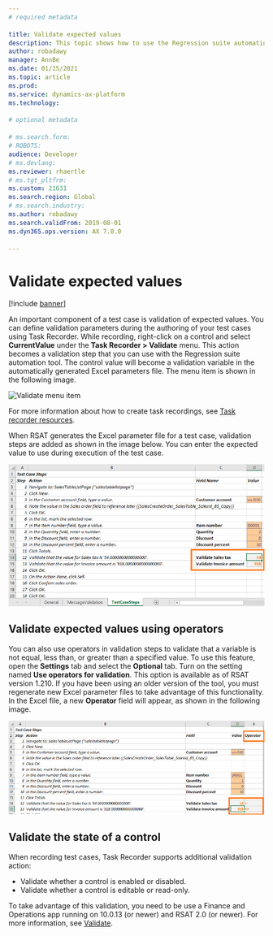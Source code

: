 ```yaml
---
# required metadata

title: Validate expected values
description: This topic shows how to use the Regression suite automation for validation of expected values. 
author: robadawy
manager: AnnBe
ms.date: 01/15/2021
ms.topic: article
ms.prod: 
ms.service: dynamics-ax-platform
ms.technology: 

# optional metadata

# ms.search.form: 
# ROBOTS: 
audience: Developer
# ms.devlang: 
ms.reviewer: rhaertle
# ms.tgt_pltfrm: 
ms.custom: 21631
ms.search.region: Global
# ms.search.industry: 
ms.author: robadawy
ms.search.validFrom: 2019-08-01
ms.dyn365.ops.version: AX 7.0.0

---
```


# Validate expected values

[!include [banner](../../includes/banner.md)]

An important component of a test case is validation of expected values. You can define validation parameters during the authoring of your test cases using Task Recorder. While recording, right-click on a control and select **CurrentValue** under the **Task Recorder > Validate** menu. This action becomes a validation step that you can use with the Regression suite automation tool. The control value will become a validation variable in the automatically generated Excel parameters file. The menu item is shown in the following image.

![Validate menu item](media/validate-test-case.png)

For more information about how to create task recordings, see [Task recorder resources](../../user-interface/task-recorder.md).

When RSAT generates the Excel parameter file for a test case, validation steps are added as shown in the image below. You can enter the expected value to use during execution of the test case.

![validate variables](media/rsat-validate-variables.png)

## Validate expected values using operators

You can also use operators in validation steps to validate that a variable is not equal, less than, or greater than a specified value. To use this feature, open the **Settings** tab and select the **Optional** tab. Turn on the setting named **Use operators for validation**. This option is available as of RSAT version 1.210. If you have been using an older version of the tool, you must regenerate new Excel parameter files to take advantage of this functionality. In the Excel file, a new **Operator** field will appear, as shown in the following image.

![Validation in Excel in earlier version](media/validate-test-case-example.png)

## Validate the state of a control

When recording test cases, Task Recorder supports additional validation action:

+ Validate whether a control is enabled or disabled.
+ Validate whether a control is editable or read-only.

To take advantage of this validation, you need to be use a Finance and Operations app running on 10.0.13 (or newer) and RSAT 2.0 (or newer). For more information, see [Validate](../../user-interface/task-recorder.md#validate).

